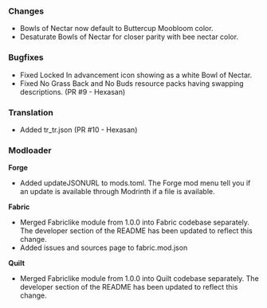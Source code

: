 ### Changes
- Bowls of Nectar now default to Buttercup Moobloom color.
- Desaturate Bowls of Nectar for closer parity with bee nectar color.

### Bugfixes
- Fixed Locked In advancement icon showing as a white Bowl of Nectar.
- Fixed No Grass Back and No Buds resource packs having swapping descriptions. (PR #9 - Hexasan)

### Translation
- Added tr_tr.json (PR #10 - Hexasan)

### Modloader
**Forge**
- Added updateJSONURL to mods.toml. The Forge mod menu tell you if an update is available through Modrinth if a file is available.

**Fabric**
- Merged Fabriclike module from 1.0.0 into Fabric codebase separately. The developer section of the README has been updated to reflect this change.
- Added issues and sources page to fabric.mod.json

**Quilt**
- Merged Fabriclike module from 1.0.0 into Quilt codebase separately. The developer section of the README has been updated to reflect this change.